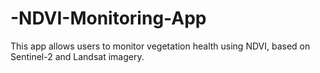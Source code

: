 # -NDVI-Monitoring-App
This app allows users to monitor vegetation health using NDVI, based on Sentinel-2 and Landsat imagery.
